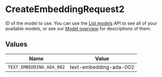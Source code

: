 # CreateEmbeddingRequest2

ID of the model to use. You can use the [List models](/docs/api-reference/models/list) API to see all of your available models, or see our [Model overview](/docs/models/overview) for descriptions of them.



## Values

| Name                     | Value                    |
| ------------------------ | ------------------------ |
| `TEXT_EMBEDDING_ADA_002` | text-embedding-ada-002   |